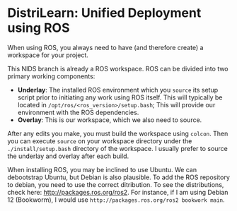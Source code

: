 # DistriLearn: Unified Deployment using ROS

When using ROS, you always need to have (and therefore create) a workspace for your project. 

This NIDS branch is already a ROS workspace. ROS can be divided into two primary working components:
- <b>Underlay</b>: The installed ROS environment which you `source` its setup script prior to initiating any work using ROS itself. This will typically be located in `/opt/ros/<ros_version>/setup.bash`; This will provide our environment with the ROS dependencies. 
- <b>Overlay</b>: This is our workspace, which we also need to source.

After any edits you make, you must build the workspace using `colcon`. Then you can execute `source` on your workspace directory under the `./install/setup.bash` directory of the workspace. I usually prefer to source the underlay and overlay after each build.


When installing ROS, you may be inclined to use Ubuntu. We can debootstrap Ubuntu, but Debian is also plausible. To add the ROS repository to debian, you need to use the correct ditribution. To see the distributions, check here: http://packages.ros.org/ros2. For instance, if I am using Debian 12 (Bookworm), I would use `http://packages.ros.org/ros2 bookwork main`.


